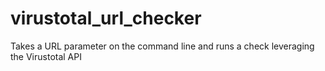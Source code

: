 # virustotal_url_checker
Takes a URL parameter on the command line and runs a check leveraging the Virustotal API
